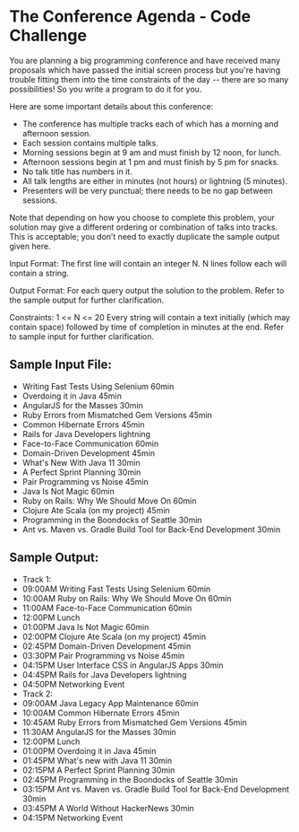 # The Conference Agenda - Code Challenge

You are planning a big programming conference and have received many proposals which have passed the initial screen process but you're having trouble fitting them into the time constraints of the day -- there are so many possibilities! So you write a program to do it for you.

Here are some important details about this conference:
-	The conference has multiple tracks each of which has a morning and afternoon session.
-	Each session contains multiple talks.
-	Morning sessions begin at 9 am and must finish by 12 noon, for lunch.
-	Afternoon sessions begin at 1 pm and must finish by 5 pm for snacks.
-	No talk title has numbers in it.
-	All talk lengths are either in minutes (not hours) or lightning (5 minutes).
-	Presenters will be very punctual; there needs to be no gap between sessions.

Note that depending on how you choose to complete this problem, your solution may give a different ordering or combination of talks into tracks. This is acceptable; you don’t need to exactly duplicate the sample output given here.

Input Format:
The first line will contain an integer N. N lines follow each will contain a string.

Output Format:
For each query output the solution to the problem. Refer to the sample output for further clarification.

Constraints:
1 <= N <= 20
Every string will contain a text initially (which may contain space) followed by time of completion in minutes at the end. Refer to sample input for further clarification.

Sample Input File:
------------------
- Writing Fast Tests Using Selenium 60min
- Overdoing it in Java 45min
- AngularJS for the Masses 30min
- Ruby Errors from Mismatched Gem Versions 45min
- Common Hibernate Errors 45min
- Rails for Java Developers lightning
- Face-to-Face Communication 60min
- Domain-Driven Development 45min
- What's New With Java 11 30min
- A Perfect Sprint Planning 30min
- Pair Programming vs Noise 45min
- Java Is Not Magic 60min
- Ruby on Rails: Why We Should Move On 60min
- Clojure Ate Scala (on my project) 45min
- Programming in the Boondocks of Seattle 30min
- Ant vs. Maven vs. Gradle Build Tool for Back-End Development 30min

Sample Output:
-------------
- Track 1:
- 09:00AM Writing Fast Tests Using Selenium 60min
- 10:00AM Ruby on Rails: Why We Should Move On 60min
- 11:00AM Face-to-Face Communication 60min
- 12:00PM Lunch
- 01:00PM Java Is Not Magic 60min
- 02:00PM Clojure Ate Scala (on my project) 45min
- 02:45PM Domain-Driven Development 45min
- 03:30PM Pair Programming vs Noise 45min
- 04:15PM User Interface CSS in AngularJS Apps 30min
- 04:45PM Rails for Java Developers lightning
- 04:50PM Networking Event
- Track 2:
- 09:00AM Java Legacy App Maintenance 60min
- 10:00AM Common Hibernate Errors 45min
- 10:45AM Ruby Errors from Mismatched Gem Versions 45min
- 11:30AM AngularJS for the Masses 30min
- 12:00PM Lunch
- 01:00PM Overdoing it in Java 45min
- 01:45PM What's new with Java 11 30min
- 02:15PM A Perfect Sprint Planning 30min
- 02:45PM Programming in the Boondocks of Seattle 30min
- 03:15PM Ant vs. Maven vs. Gradle Build Tool for Back-End Development 30min
- 03:45PM A World Without HackerNews 30min
- 04:15PM Networking Event
